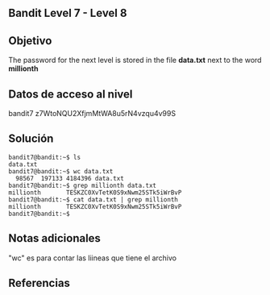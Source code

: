 ## Bandit Level 7 - Level 8
## Objetivo
The password for the next level is stored in the file **data.txt** next to the word **millionth**
## Datos de acceso al nivel
bandit7 
z7WtoNQU2XfjmMtWA8u5rN4vzqu4v99S
## Solución
```
bandit7@bandit:~$ ls
data.txt
bandit7@bandit:~$ wc data.txt
  98567  197133 4184396 data.txt
bandit7@bandit:~$ grep millionth data.txt
millionth       TESKZC0XvTetK0S9xNwm25STk5iWrBvP
bandit7@bandit:~$ cat data.txt | grep millionth
millionth       TESKZC0XvTetK0S9xNwm25STk5iWrBvP
bandit7@bandit:~$
```
## Notas adicionales
"wc" es para contar las liineas que tiene el archivo
## Referencias
